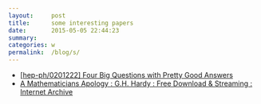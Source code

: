 ```yaml
---
layout:     post
title:      some interesting papers
date:       2015-05-05 22:44:23
summary:    
categories: w
permalink:  /blog/s/
---
```


* [[hep-ph/0201222] Four Big Questions with Pretty Good Answers](http://arxiv.org/abs/hep-ph/0201222)
* [A Mathematicians Apology : G.H. Hardy : Free Download & Streaming : Internet Archive](https://archive.org/details/AMathematiciansApology)